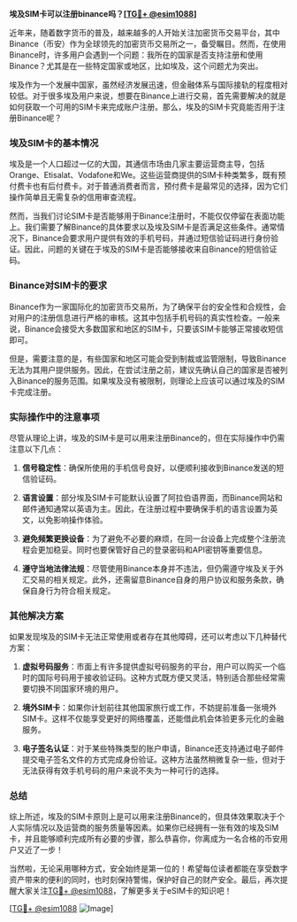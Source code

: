 **埃及SIM卡可以注册binance吗？[[TG💪+ @esim1088](https://t.me/s/esim1088)]**

近年来，随着数字货币的普及，越来越多的人开始关注加密货币交易平台，其中Binance（币安）作为全球领先的加密货币交易所之一，备受瞩目。然而，在使用Binance时，许多用户会遇到一个问题：我所在的国家是否支持注册和使用Binance？尤其是在一些特定国家或地区，比如埃及，这个问题尤为突出。

埃及作为一个发展中国家，虽然经济发展迅速，但金融体系与国际接轨的程度相对较低。对于很多埃及用户来说，想要在Binance上进行交易，首先需要解决的就是如何获取一个可用的SIM卡来完成账户注册。那么，埃及的SIM卡究竟能否用于注册Binance呢？

### 埃及SIM卡的基本情况

埃及是一个人口超过一亿的大国，其通信市场由几家主要运营商主导，包括Orange、Etisalat、Vodafone和We。这些运营商提供的SIM卡种类繁多，既有预付费卡也有后付费卡。对于普通消费者而言，预付费卡是最常见的选择，因为它们操作简单且无需复杂的信用审查流程。

然而，当我们讨论SIM卡是否能够用于Binance注册时，不能仅仅停留在表面功能上。我们需要了解Binance的具体要求以及埃及SIM卡是否满足这些条件。通常情况下，Binance会要求用户提供有效的手机号码，并通过短信验证码进行身份验证。因此，问题的关键在于埃及的SIM卡是否能够接收来自Binance的短信验证码。

### Binance对SIM卡的要求

Binance作为一家国际化的加密货币交易所，为了确保平台的安全性和合规性，会对用户的注册信息进行严格的审核。这其中包括手机号码的真实性检查。一般来说，Binance会接受大多数国家和地区的SIM卡，只要该SIM卡能够正常接收短信即可。

但是，需要注意的是，有些国家和地区可能会受到制裁或监管限制，导致Binance无法为其用户提供服务。因此，在尝试注册之前，建议先确认自己的国家是否被列入Binance的服务范围。如果埃及没有被限制，则理论上应该可以通过埃及的SIM卡完成注册。

### 实际操作中的注意事项

尽管从理论上讲，埃及的SIM卡是可以用来注册Binance的，但在实际操作中仍需注意以下几点：

1. **信号稳定性**：确保所使用的手机信号良好，以便顺利接收到Binance发送的短信验证码。
   
2. **语言设置**：部分埃及SIM卡可能默认设置了阿拉伯语界面，而Binance网站和邮件通知通常以英语为主。因此，在注册过程中要确保手机的语言设置为英文，以免影响操作体验。

3. **避免频繁更换设备**：为了避免不必要的麻烦，在同一台设备上完成整个注册流程会更加稳妥。同时也要保管好自己的登录密码和API密钥等重要信息。

4. **遵守当地法律法规**：尽管使用Binance本身并不违法，但仍需遵守埃及关于外汇交易的相关规定。此外，还需留意Binance自身的用户协议和服务条款，确保自身行为符合相关规定。

### 其他解决方案

如果发现埃及的SIM卡无法正常使用或者存在其他障碍，还可以考虑以下几种替代方案：

1. **虚拟号码服务**：市面上有许多提供虚拟号码服务的平台，用户可以购买一个临时的国际号码用于接收验证码。这种方式既方便又灵活，特别适合那些经常需要切换不同国家环境的用户。

2. **境外SIM卡**：如果你计划前往其他国家旅行或工作，不妨提前准备一张境外SIM卡。这样不仅能享受更好的网络覆盖，还能借此机会体验更多元化的金融服务。

3. **电子签名认证**：对于某些特殊类型的账户申请，Binance还支持通过电子邮件提交电子签名文件的方式完成身份验证。这种方法虽然稍微复杂一些，但对于无法获得有效手机号码的用户来说不失为一种可行的选择。

### 总结

综上所述，埃及的SIM卡原则上是可以用来注册Binance的，但具体效果取决于个人实际情况以及运营商的服务质量等因素。如果你已经拥有一张有效的埃及SIM卡，并且能够顺利完成所有必要的步骤，那么恭喜你，你离成为一名合格的币安用户又近了一步！

当然啦，无论采用哪种方式，安全始终是第一位的！希望每位读者都能在享受数字资产带来的便利的同时，也时刻保持警惕，保护好自己的财产安全。最后，再次提醒大家关注[TG💪+ @esim1088](https://t.me/s/esim1088)，了解更多关于eSIM卡的知识吧！

[[TG💪+ @esim1088](https://t.me/s/esim1088) ![Image](https://i.postimg.cc/4NQfJmqS/Snipaste-2025-05-13-00-14-12.png)]